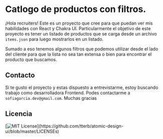 # Catlogo de productos con filtros.

¡Hola recruiters! Este es un proyecto que cree para que puedan ver mis habilidades con React y Chakra UI. Particularmente el objetivo de este proyecto es tener un listado de productos que se carga desde un archivo `items.json` para luego mostrarlos en un listado.

Sumado a eso tenemos algunos filtros que podemos utilizar desde el lado del cliente para que la lista no sea tan extensa o bien para encontrar el producto que buscamos.

## Contacto

Si te gusto el proyecto y estas dispuesto a entrevistarme, estoy buscando trabajo como desarrolladora Frontend. Podes contactarme a `sofiagarcia.dev@gmail.com`. Muchas gracias

## Licencia

[![MIT License](https://img.shields.io/apm/l/atomic-design-ui.svg?)](https://github.com/tterb/atomic-design-ui/blob/master/LICENSEs)
